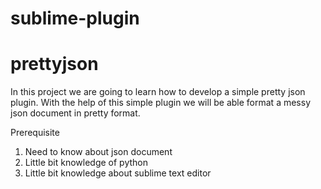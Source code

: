 # sublime-plugin
  # prettyjson
In this project we are going to learn how to develop a simple pretty json plugin. With the help of this simple plugin we will be able format a messy json document in pretty format.


Prerequisite
1. Need to know about json document
2. Little bit knowledge of python
3. Little bit knowledge about sublime text editor
